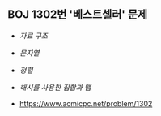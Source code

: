 ## BOJ 1302번 '베스트셀러' 문제 

* _자료 구조_
* _문자열_
* _정렬_
* _해시를 사용한 집합과 맵_

* https://www.acmicpc.net/problem/1302
